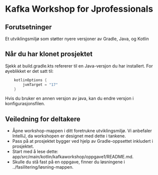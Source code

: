 # Kafka Workshop for Jprofessionals

## Forutsetninger
Et utviklingsmiljø som støtter nyere versjoner av Gradle, Java, og Kotlin

## Når du har klonet prosjektet
Sjekk at build.gradle.kts refererer til en Java-versjon du har installert. For øyeblikket er det satt til:
```kotlin
    kotlinOptions {
        jvmTarget = "17"
    }
```
Hvis du bruker en annen versjon av java, kan du endre versjon i konfigurasjonsfilen.

## Veiledning for deltakere
- Åpne workshop-mappen i ditt foretrukne utviklingsmiljø. Vi anbefaler IntelliJ, da workshopen er designet med dette i tankene.
- Pass på at prosjektet bygger ved hjelp av Gradle-oppsettet inkludert i prosjektet.
- Start med å lese dette: app/src/main/kotlin/kafkaworkshop/oppgave1/README.md.
- Skulle du stå fast på en oppgave, finner du løsningene i ../fasilitering/løsning-mappen.